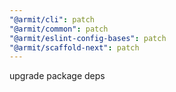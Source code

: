 ```yaml
---
"@armit/cli": patch
"@armit/common": patch
"@armit/eslint-config-bases": patch
"@armit/scaffold-next": patch
---
```


upgrade package deps
